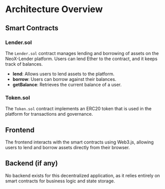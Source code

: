 # Architecture Overview

## Smart Contracts

### Lender.sol
The `Lender.sol` contract manages lending and borrowing of assets on the NeoX-Lender platform. Users can lend Ether to the contract, and it keeps track of balances.

- **lend**: Allows users to lend assets to the platform.
- **borrow**: Users can borrow against their balances.
- **getBalance**: Retrieves the current balance of a user.

### Token.sol
The `Token.sol` contract implements an ERC20 token that is used in the platform for transactions and governance.

## Frontend
The frontend interacts with the smart contracts using Web3.js, allowing users to lend and borrow assets directly from their browser.

## Backend (if any)
No backend exists for this decentralized application, as it relies entirely on smart contracts for business logic and state storage.
